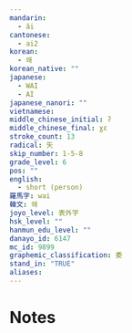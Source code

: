 ```yaml
---
mandarin:
  - ǎi
cantonese:
  - ai2
korean:
  - 왜
korean_native: ""
japanese:
  - WAI
  - AI
japanese_nanori: ""
vietnamese:
middle_chinese_initial: ʔ
middle_chinese_final: ɣɛ
stroke_count: 13
radical: 矢
skip_number: 1-5-8
grade_level: 6
pos: ""
english:
  - short (person)
羅馬字: wai
韓文: 왜
joyo_level: 表外字
hsk_level: ""
hanmun_edu_level: ""
danayo_id: 6147
mc_id: 9899
graphemic_classification: 委
stand_in: "TRUE"
aliases:
---
```


# Notes
